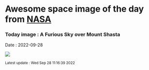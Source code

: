 
# Awesome space image of the day from [NASA](https://api.nasa.gov/)

### Today image : A Furious Sky over Mount Shasta

Date : 2022-09-28


![](https://apod.nasa.gov/apod/image/2209/ShastaSky_Rohner_960.jpg)

<small>Latest update : Wed Sep 28 11:16:39 2022</small>


